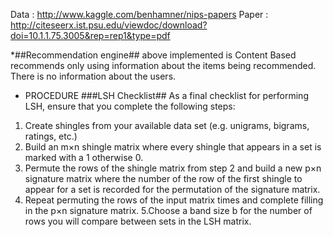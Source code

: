 Data : http://www.kaggle.com/benhamner/nips-papers
Paper : http://citeseerx.ist.psu.edu/viewdoc/download?doi=10.1.1.75.3005&rep=rep1&type=pdf

*##Recommendation engine## above implemented is Content Based recommends only using information about the items being recommended. 
 There is no information about the users.
  
* PROCEDURE
  ###LSH Checklist##
As a final checklist for performing LSH, ensure that you complete the following steps:

1. Create shingles from your available data set (e.g. unigrams, bigrams, ratings, etc.)
2. Build an m×n shingle matrix where every shingle that appears in a set is marked with a 1 otherwise 0.
3. Permute the rows of the shingle matrix from step 2 and build a new p×n signature matrix where the number of the 
   row of the first shingle to appear for a set is recorded for the permutation of the signature matrix.
4. Repeat permuting the rows of the input matrix times and complete filling in the p×n signature matrix.
5.Choose a band size b for the number of rows you will compare between sets in the LSH matrix.
